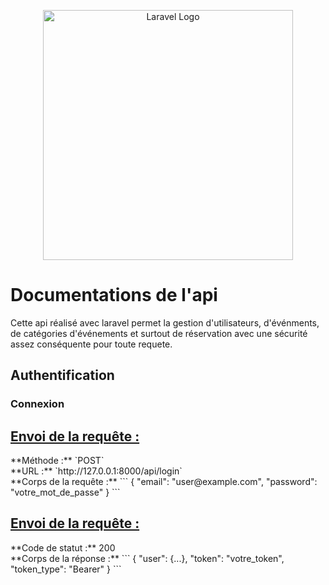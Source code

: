 <p align="center"><a href="https://laravel.com" target="_blank"><img src="https://raw.githubusercontent.com/laravel/art/master/logo-lockup/5%20SVG/2%20CMYK/1%20Full%20Color/laravel-logolockup-cmyk-red.svg" width="400" alt="Laravel Logo"></a></p>

# Documentations de l'api

<p>Cette api réalisé avec laravel permet la gestion d'utilisateurs, d'événments, de catégories d'événements et surtout de réservation avec une sécurité assez conséquente pour toute requete.</p>

## Authentification
### Connexion
<h2><u>Envoi de la requête :</u></h2>
**Méthode :** `POST` <br>
**URL :** `http://127.0.0.1:8000/api/login`<br>
**Corps de la requête :**
```
{
    "email": "user@example.com",
    "password": "votre_mot_de_passe"
}
```
<h2><u>Envoi de la requête :</u></h2>
**Code de statut :** 200 <br>
**Corps de la réponse :**
```
{
    "user": {...},
    "token": "votre_token",
    "token_type": "Bearer"
}
```
